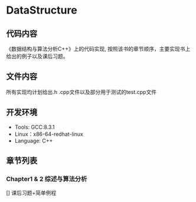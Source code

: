 # DataStructure
## 代码内容
《数据结构与算法分析C++》上的代码实现, 按照该书的章节顺序，主要实现书上给出的例子以及课后习题。

## 文件内容
所有实现均计划给出.h .cpp文件以及部分用于测试的test.cpp文件

## 开发环境
* Tools: GCC:8.3.1
* Linux：x86-64-redhat-linux
* Language: C++

## 章节列表
### Chapter1 & 2 综述与算法分析
[] 课后习题+简单例程
